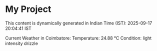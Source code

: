 # My Project

This content is dynamically generated in Indian Time (IST): 2025-09-17 20:04:41 IST


Current Weather in Coimbatore:
Temperature: 24.88 °C
Condition: light intensity drizzle
